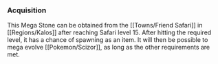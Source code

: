 ### Acquisition
This Mega Stone can be obtained from the [[Towns/Friend Safari]] in [[Regions/Kalos]] after reaching Safari level 15. After hitting the required level, it has a chance of spawning as an item. It will then be possible to mega evolve [[Pokemon/Scizor]], as long as the other requirements are met.